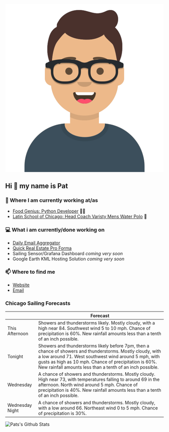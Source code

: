 [![Social banner for p-j-falconer](https://raw.githubusercontent.com/P-J-FALCONER/P-J-FALCONER/master/assets/avataaars.svg)](https://patfalconer.com/)
## Hi :wave: my name is Pat

### 💼 Where I am currently working at/as
- [Food Genius: Python Developer](https://getfoodgenius.com/) 🍔🐍
- [Latin School of Chicago: Head Coach Varisty Mens Water Polo](https://www.latinschool.org/) 🤽


### 💻 What i am currently/done working on
 - [Daily Email Aggregator](https://github.com/P-J-FALCONER/dott_daily_mail)
 - [Quick Real Estate Pro Forma](https://github.com/P-J-FALCONER/henry)
 - Sailing Sensor/Grafana Dashboard *coming very soon*
 - Google Earth KML Hosting Solution *coming very soon*

### 📫 Where to find me
 - [Website](https://patfalconer.com/)
 - [Email](mailto:patrick.j.falconer@gmail.com)


### Chicago Sailing Forecasts
|   | Forecast  |
|---|---|
| This Afternoon | Showers and thunderstorms likely. Mostly cloudy, with a high near 84. Southwest wind 5 to 10 mph. Chance of precipitation is 60%. New rainfall amounts less than a tenth of an inch possible. |
| Tonight | Showers and thunderstorms likely before 7pm, then a chance of showers and thunderstorms. Mostly cloudy, with a low around 71. West southwest wind around 5 mph, with gusts as high as 10 mph. Chance of precipitation is 60%. New rainfall amounts less than a tenth of an inch possible. |
| Wednesday | A chance of showers and thunderstorms. Mostly cloudy. High near 73, with temperatures falling to around 69 in the afternoon. North wind around 5 mph. Chance of precipitation is 40%. New rainfall amounts less than a tenth of an inch possible. |
| Wednesday Night | A chance of showers and thunderstorms. Mostly cloudy, with a low around 66. Northeast wind 0 to 5 mph. Chance of precipitation is 30%. |

![Pats's Github Stats](https://github-readme-stats.vercel.app/api?username=p-j-falconer&show_icons=true&theme=radical)
